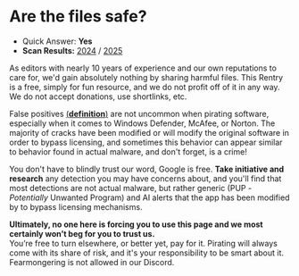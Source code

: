 # **Are the files safe?**
- Quick Answer: **Yes**  
- **Scan Results:** [2024](<https://streamable.com/o40hbn>) / [2025](<https://streamable.com/3j5mtd>)

As editors with nearly 10 years of experience and our own reputations to care for, we'd gain absolutely nothing by sharing harmful files. This Rentry is a free, simply for fun resource, and we do not profit off of it in any way.  
We do not accept donations, use shortlinks, etc.

False positives [(**definition**)](https://encyclopedia.kaspersky.com/glossary/false-positive/) are not uncommon when pirating software, especially when it comes to Windows Defender, McAfee, or Norton. The majority of cracks have been modified or will modify the original software in order to bypass licensing, and sometimes this behavior can appear similar to behavior found in actual malware, and don't forget, is a crime!

You don't have to blindly trust our word, Google is free. **__Take initiative and research__** any detection you may have concerns about, and you'll find that most detections are not actual malware, but rather generic (PUP - *Potentially* Unwanted Program) and AI alerts that the app has been modified by to bypass licensing mechanisms.

**Ultimately, no one here is forcing you to use this page and we most certainly won’t beg for you to trust us.**  
You’re free to turn elsewhere, or better yet, pay for it. Pirating will always come with its share of risk, and it's your responsibility to be smart about it. Fearmongering is not allowed in our Discord.